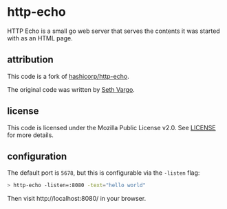 # http-echo

HTTP Echo is a small go web server that serves the contents it was started with
as an HTML page.

## attribution

This code is a fork of [hashicorp/http-echo](https://github.com/hashicorp/http-echo).

The original code was written by [Seth Vargo](https://github.com/sethvargo).

## license

This code is licensed under the Mozilla Public License v2.0. See [LICENSE](./LICENSE) for more details.

## configuration

The default port is `5678`, but this is configurable via the `-listen` flag:

```bash
> http-echo -listen=:8080 -text="hello world"
```

Then visit http://localhost:8080/ in your browser.
